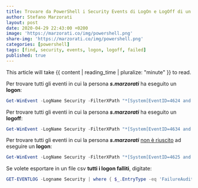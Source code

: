 ```yaml
---
title: Trovare da PowerShell i Security Events di LogOn e LogOff di un utente
author: Stefano Marzorati
layout: post
date: 2020-04-29 22:43:00 +0200
image: 'https://marzorati.co/img/powershell.png'
share-img: 'https://marzorati.co/img/powershell.png'
categories: [powershell]
tags: [find, security, events, logon, logoff, failed]
published: true
---
```

<p>This article will take {{ content | reading_time | pluralize: "minute" }} to read.</p>

Per trovare tutti gli eventi in cui la persona ***s.marzorati*** ha eseguito un **logon**:
~~~powershell
Get-WinEvent -LogName Security -FilterXPath "*[System[EventID=4624 and TimeCreated[timediff(@SystemTime) <= 86400000]] and EventData[Data[@Name='SubjectUserName'] and Data = 's.marzorati']]"
~~~
Per trovare tutti gli eventi in cui la persona ***s.marzorati*** ha eseguito un **logoff**:
~~~powershell
Get-WinEvent -LogName Security -FilterXPath "*[System[EventID=4634 and TimeCreated[timediff(@SystemTime) <= 86400000]] and EventData[Data[@Name='SubjectUserName'] and Data = 's.marzorati']]"
~~~
Per trovare tutti gli eventi in cui la persona ***s.marzorati*** <u>non è riuscito</u> ad eseguire un **logon**:
~~~powershell
Get-WinEvent -LogName Security -FilterXPath "*[System[EventID=4625 and TimeCreated[timediff(@SystemTime) <= 86400000]] and EventData[Data[@Name='SubjectUserName'] and Data = 't.previti']]"
~~~
Se volete esportare in un file csv **tutti i logon falliti**, digitate:
~~~powershell
GET-EVENTLOG -Logname Security | where { $_.EntryType -eq 'FailureAudit' } | export-csv C:\Failures.csv
~~~